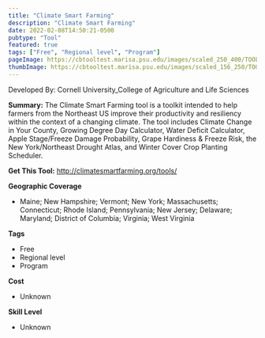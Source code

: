 ```yaml
---
title: "Climate Smart Farming"
description: "Climate Smart Farming"
date: 2022-02-08T14:50:21-0500
pubtype: "Tool"
featured: true
tags: ["Free", "Regional level", "Program"]
pageImage: https://cbtooltest.marisa.psu.edu/images/scaled_250_400/TOOLID_39.0_ScreenCapture-1.png
thumbImage: https://cbtooltest.marisa.psu.edu/images/scaled_156_250/TOOLID_39.0_ScreenCapture-1.png
---
```

Developed By: Cornell University_College of Agriculture and Life Sciences

**Summary:** The Climate Smart Farming tool is a toolkit intended to help farmers from the Northeast US  improve their productivity and resiliency within the context of a changing climate. The tool includes Climate Change in Your County, Growing Degree Day Calculator, Water Deficit Calculator, Apple Stage/Freeze Damage Probability, Grape Hardiness & Freeze Risk, the New York/Northeast Drought Atlas, and Winter Cover Crop Planting Scheduler.

__**Get This Tool:**__ http://climatesmartfarming.org/tools/

__**Geographic Coverage**__
- Maine; New Hampshire; Vermont; New York; Massachusetts; Connecticut; Rhode Island; Pennsylvania; New Jersey; Delaware; Maryland; District of Columbia; Virginia; West Virginia

__**Tags**__
-  Free
-  Regional level
-  Program

__**Cost**__
- Unknown

__**Skill Level**__
- Unknown
